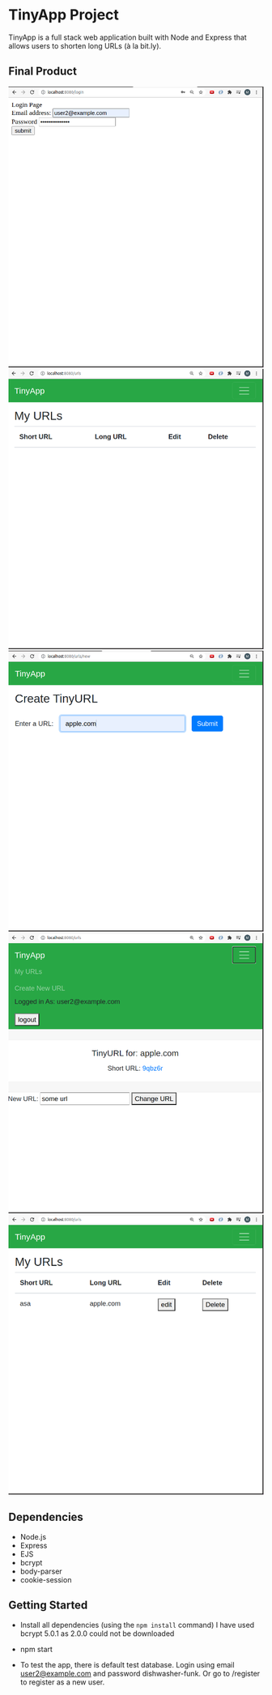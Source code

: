 # TinyApp Project

TinyApp is a full stack web application built with Node and Express that allows users to shorten long URLs (à la bit.ly).


## Final Product
!["Login Page"](https://github.com/wmaiduo/tinyapp/blob/master/docs/login.png)
!["Empty URL"](https://github.com/wmaiduo/tinyapp/blob/master/docs/urls.png)
!["Create new URL"](https://github.com/wmaiduo/tinyapp/blob/master/docs/create-new-url.png)
!["Update short URL"](https://github.com/wmaiduo/tinyapp/blob/master/docs/update-short-url-name.png)
!["After URL is created"](https://github.com/wmaiduo/tinyapp/blob/master/docs/after-url-is-created.png)

## Dependencies

- Node.js
- Express
- EJS
- bcrypt
- body-parser
- cookie-session

## Getting Started

- Install all dependencies (using the `npm install` command)
I have used bcrypt 5.0.1 as 2.0.0 could not be downloaded

- npm start

- To test the app, there is default test database. Login using email user2@example.com and password dishwasher-funk. Or go to /register to register as a new user.